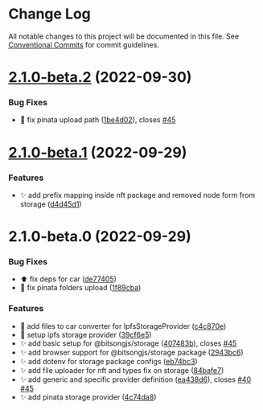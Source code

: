 # Change Log

All notable changes to this project will be documented in this file.
See [Conventional Commits](https://conventionalcommits.org) for commit guidelines.

# [2.1.0-beta.2](https://github.com/bitsongofficial/bitsongjs/compare/@bitsongjs/storage@2.1.0-beta.1...@bitsongjs/storage@2.1.0-beta.2) (2022-09-30)


### Bug Fixes

* :bug: fix pinata upload path ([1be4d02](https://github.com/bitsongofficial/bitsongjs/commit/1be4d0249805be31bd50cf4e8d10bf4392ad5c56)), closes [#45](https://github.com/bitsongofficial/bitsongjs/issues/45)





# [2.1.0-beta.1](https://github.com/bitsongofficial/bitsongjs/compare/@bitsongjs/storage@2.1.0-beta.0...@bitsongjs/storage@2.1.0-beta.1) (2022-09-29)


### Features

* :sparkles: add prefix mapping inside nft package and removed node form from storage ([d4d45d1](https://github.com/bitsongofficial/bitsongjs/commit/d4d45d13bf347f720f7e352eb5c16e16b839388e))





# 2.1.0-beta.0 (2022-09-29)


### Bug Fixes

* :arrow_up: fix deps for car ([de77405](https://github.com/bitsongofficial/bitsongjs/commit/de77405c39e8e0ab9d379b08e5099c72ad6793c1))
* :bug: fix pinata folders upload ([1f89cba](https://github.com/bitsongofficial/bitsongjs/commit/1f89cbaa1eca9d82e7d1be312823fa6dc409820a))


### Features

* :construction: add files to car converter for IpfsStorageProvider ([c4c870e](https://github.com/bitsongofficial/bitsongjs/commit/c4c870e7fea84b9fdfa31fb668faf2ed25a916f9))
* :construction: setup ipfs storage provider ([39cf6e5](https://github.com/bitsongofficial/bitsongjs/commit/39cf6e5908fc775c23a1f0b75a4895c7bed930f9))
* :sparkles: add basic setup for @bitsongjs/storage ([407483b](https://github.com/bitsongofficial/bitsongjs/commit/407483b02596e82523507eeabe3974ccae071a47)), closes [#45](https://github.com/bitsongofficial/bitsongjs/issues/45)
* :sparkles: add browser support for @bitsongjs/storage package ([2943bc6](https://github.com/bitsongofficial/bitsongjs/commit/2943bc6827d0d704c338ec0ddfca6e47199c1304))
* :sparkles: add dotenv for storage package configs ([eb74bc3](https://github.com/bitsongofficial/bitsongjs/commit/eb74bc3aafbd6168607a4959e812d35d5a24c54b))
* :sparkles: add file uploader for nft and types fix on storage ([84bafe7](https://github.com/bitsongofficial/bitsongjs/commit/84bafe7e1e120267f0fcff1c99294d0b96f1350a))
* :sparkles: add generic and specific provider definition ([ea438d6](https://github.com/bitsongofficial/bitsongjs/commit/ea438d6518e79d6c006387cf0c5212ab1f1f8e77)), closes [#40](https://github.com/bitsongofficial/bitsongjs/issues/40) [#45](https://github.com/bitsongofficial/bitsongjs/issues/45)
* :sparkles: add pinata storage provider ([4c74da8](https://github.com/bitsongofficial/bitsongjs/commit/4c74da8855612a99319510f848af96eadd7f7d68))
